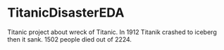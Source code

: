 # TitanicDisasterEDA
Titanic project about wreck of Titanic. In 1912 Titanik crashed to iceberg then it sank. 1502 people died out of 2224.
